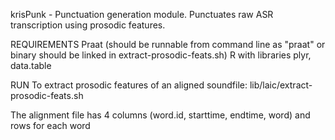 krisPunk - Punctuation generation module. Punctuates raw ASR transcription using prosodic features. 

REQUIREMENTS
Praat (should be runnable from command line as "praat" or binary should be linked in extract-prosodic-feats.sh)
R with libraries plyr, data.table

RUN
To extract prosodic features of an aligned soundfile:
lib/laic/extract-prosodic-feats.sh <wav-file> <alignment-file> <output-directory>

The alignment file has 4 columns (word.id, starttime, endtime, word) and rows for each word



